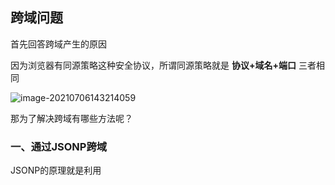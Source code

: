 ## 跨域问题

首先回答跨域产生的原因

因为浏览器有同源策略这种安全协议，所谓同源策略就是 **协议+域名+端口** 三者相同

![image-20210706143214059](C:\Users\22046\AppData\Roaming\Typora\typora-user-images\image-20210706143214059.png)

那为了解决跨域有哪些方法呢？

### 一、通过JSONP跨域 

JSONP的原理就是利用 **<script>** 没有跨域限制的特点（漏洞）。通过<script> 标签指向一个需要访问的接口，接着后端会返回一个与前

